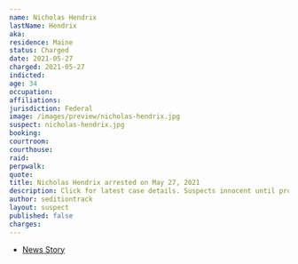 ```yaml
---
name: Nicholas Hendrix
lastName: Hendrix
aka:
residence: Maine
status: Charged
date: 2021-05-27
charged: 2021-05-27
indicted:
age: 34
occupation:
affiliations:
jurisdiction: Federal
image: /images/preview/nicholas-hendrix.jpg
suspect: nicholas-hendrix.jpg
booking:
courtroom:
courthouse:
raid:
perpwalk:
quote:
title: Nicholas Hendrix arrested on May 27, 2021
description: Click for latest case details. Suspects innocent until proven guilty.
author: seditiontrack
layout: suspect
published: false
charges:
---
```

- [News Story](https://www.wmtw.com/article/second-mainer-arrested-accused-of-taking-part-in-capitol-riot/36559629)
